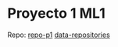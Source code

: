# Proyecto 1 ML1
Repo:
[repo-p1](https://github.com/eanizainea/mlean2024_proyecto1)
[data-repositories](https://archive.ics.uci.edu)

## 
